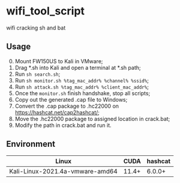 # wifi_tool_script
wifi cracking sh and bat

## Usage

0. Mount FW150US to Kali in VMware;
1. Drag *.sh into Kali and open a terminal at *.sh path;
2. Run `sh search.sh`;
3. Run `sh monitor.sh %tag_mac_addr% %channel% %ssid%`;
4. Run `sh attack.sh %tag_mac_addr% %client_mac_addr%`;
5. Once the `monitor.sh` finish handshake, stop all scripts;
6. Copy out the generated .cap file to Windows;
7. Convert the .cap package to .hc22000 on <https://hashcat.net/cap2hashcat/>;
8. Move the .hc22000 package to assigned location in crack.bat;
9. Modify the path in crack.bat and run it.

## Environment

| Linux | CUDA | hashcat |
| --- | --- | --- |
| Kali-Linux-2021.4a-vmware-amd64 | 11.4+ | 6.0.0+ |